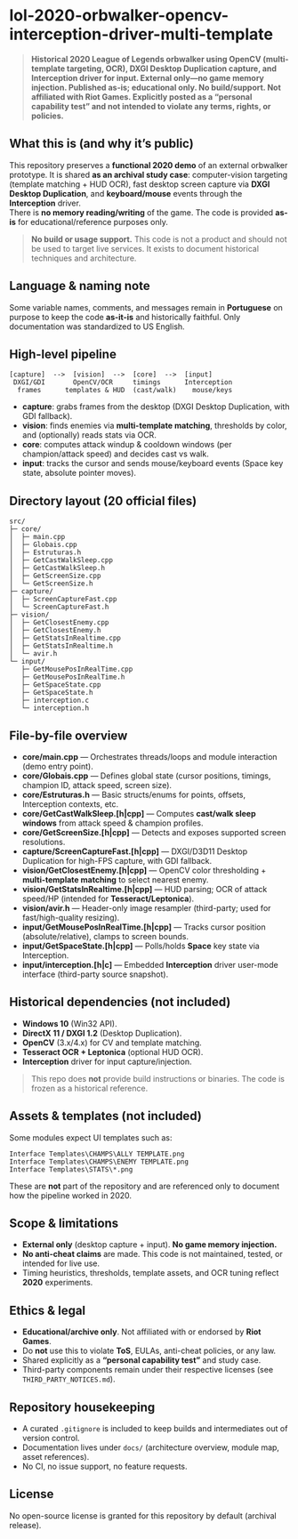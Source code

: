 # lol-2020-orbwalker-opencv-interception-driver-multi-template

> **Historical 2020 League of Legends orbwalker using OpenCV (multi-template targeting, OCR), DXGI Desktop Duplication capture, and Interception driver for input. External only—no game memory injection. Published as-is; educational only. No build/support. Not affiliated with Riot Games. Explicitly posted as a “personal capability test” and not intended to violate any terms, rights, or policies.**

## What this is (and why it’s public)
This repository preserves a **functional 2020 demo** of an external orbwalker prototype. It is shared **as an archival study case**: computer-vision targeting (template matching + HUD OCR), fast desktop screen capture via **DXGI Desktop Duplication**, and **keyboard/mouse** events through the **Interception** driver.  
There is **no memory reading/writing** of the game. The code is provided **as-is** for educational/reference purposes only.

> **No build or usage support.** This code is not a product and should not be used to target live services. It exists to document historical techniques and architecture.

## Language & naming note
Some variable names, comments, and messages remain in **Portuguese** on purpose to keep the code **as-it-is** and historically faithful. Only documentation was standardized to US English.

## High-level pipeline
```
[capture]  -->  [vision]  -->  [core]  -->  [input]
 DXGI/GDI       OpenCV/OCR     timings      Interception
  frames      templates & HUD  (cast/walk)    mouse/keys
```

- **capture**: grabs frames from the desktop (DXGI Desktop Duplication, with GDI fallback).
- **vision**: finds enemies via **multi-template matching**, thresholds by color, and (optionally) reads stats via OCR.
- **core**: computes attack windup & cooldown windows (per champion/attack speed) and decides cast vs walk.
- **input**: tracks the cursor and sends mouse/keyboard events (Space key state, absolute pointer moves).

## Directory layout (20 official files)
```
src/
├─ core/
│  ├─ main.cpp
│  ├─ Globais.cpp
│  ├─ Estruturas.h
│  ├─ GetCastWalkSleep.cpp
│  ├─ GetCastWalkSleep.h
│  ├─ GetScreenSize.cpp
│  └─ GetScreenSize.h
├─ capture/
│  ├─ ScreenCaptureFast.cpp
│  └─ ScreenCaptureFast.h
├─ vision/
│  ├─ GetClosestEnemy.cpp
│  ├─ GetClosestEnemy.h
│  ├─ GetStatsInRealtime.cpp
│  ├─ GetStatsInRealtime.h
│  └─ avir.h
└─ input/
   ├─ GetMousePosInRealTime.cpp
   ├─ GetMousePosInRealTime.h
   ├─ GetSpaceState.cpp
   ├─ GetSpaceState.h
   ├─ interception.c
   └─ interception.h
```

## File-by-file overview
- **core/main.cpp** — Orchestrates threads/loops and module interaction (demo entry point).
- **core/Globais.cpp** — Defines global state (cursor positions, timings, champion ID, attack speed, screen size).
- **core/Estruturas.h** — Basic structs/enums for points, offsets, Interception contexts, etc.
- **core/GetCastWalkSleep.[h|cpp]** — Computes **cast/walk sleep windows** from attack speed & champion profiles.
- **core/GetScreenSize.[h|cpp]** — Detects and exposes supported screen resolutions.
- **capture/ScreenCaptureFast.[h|cpp]** — DXGI/D3D11 Desktop Duplication for high-FPS capture, with GDI fallback.
- **vision/GetClosestEnemy.[h|cpp]** — OpenCV color thresholding + **multi-template matching** to select nearest enemy.
- **vision/GetStatsInRealtime.[h|cpp]** — HUD parsing; OCR of attack speed/HP (intended for **Tesseract/Leptonica**).
- **vision/avir.h** — Header-only image resampler (third-party; used for fast/high-quality resizing).
- **input/GetMousePosInRealTime.[h|cpp]** — Tracks cursor position (absolute/relative), clamps to screen bounds.
- **input/GetSpaceState.[h|cpp]** — Polls/holds **Space** key state via Interception.
- **input/interception.[h|c]** — Embedded **Interception** driver user-mode interface (third-party source snapshot).

## Historical dependencies (not included)
- **Windows 10** (Win32 API).
- **DirectX 11 / DXGI 1.2** (Desktop Duplication).
- **OpenCV** (3.x/4.x) for CV and template matching.
- **Tesseract OCR + Leptonica** (optional HUD OCR).
- **Interception** driver for input capture/injection.

> This repo does **not** provide build instructions or binaries. The code is frozen as a historical reference.

## Assets & templates (not included)
Some modules expect UI templates such as:
```
Interface Templates\CHAMPS\ALLY TEMPLATE.png
Interface Templates\CHAMPS\ENEMY TEMPLATE.png
Interface Templates\STATS\*.png
```
These are **not** part of the repository and are referenced only to document how the pipeline worked in 2020.

## Scope & limitations
- **External only** (desktop capture + input). **No game memory injection.**
- **No anti-cheat claims** are made. This code is not maintained, tested, or intended for live use.
- Timing heuristics, thresholds, template assets, and OCR tuning reflect **2020** experiments.

## Ethics & legal
- **Educational/archive only**. Not affiliated with or endorsed by **Riot Games**.  
- Do **not** use this to violate **ToS**, EULAs, anti-cheat policies, or any law.  
- Shared explicitly as a **“personal capability test”** and study case.  
- Third-party components remain under their respective licenses (see `THIRD_PARTY_NOTICES.md`).

## Repository housekeeping
- A curated `.gitignore` is included to keep builds and intermediates out of version control.
- Documentation lives under `docs/` (architecture overview, module map, asset references).
- No CI, no issue support, no feature requests.

## License
No open-source license is granted for this repository by default (archival release).
